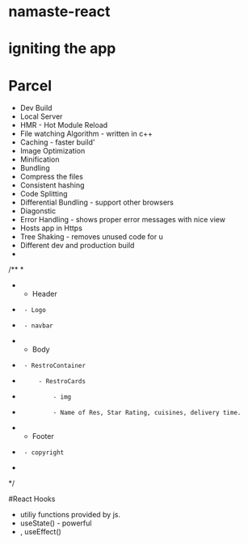 # namaste-react 

# igniting the app

# Parcel
- Dev Build
- Local Server
- HMR - Hot Module Reload
- File watching Algorithm - written in c++
- Caching - faster build'
- Image Optimization
- Minification
- Bundling
- Compress the files
- Consistent hashing
- Code Splitting
- Differential Bundling - support other browsers
- Diagonstic 
- Error Handling - shows proper error messages with nice view
- Hosts app in Https
- Tree Shaking - removes unused code for u
- Different dev and production build
- 


/**
 *
 * - Header
 *      - Logo
 *      - navbar
 * - Body
 *      - RestroContainer
 *          - RestroCards
 *              - img
 *              - Name of Res, Star Rating, cuisines, delivery time.
 * - Footer
 *      - copyright
 *
 */



 #React Hooks
 - utiliy functions provided by js.
 - useState() - powerful 
 - , useEffect()